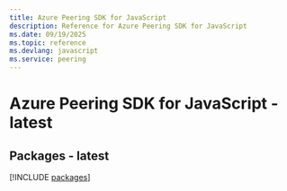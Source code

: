 ```yaml
---
title: Azure Peering SDK for JavaScript
description: Reference for Azure Peering SDK for JavaScript
ms.date: 09/19/2025
ms.topic: reference
ms.devlang: javascript
ms.service: peering
---
```

# Azure Peering SDK for JavaScript - latest
## Packages - latest
[!INCLUDE [packages](peering-index.md)]